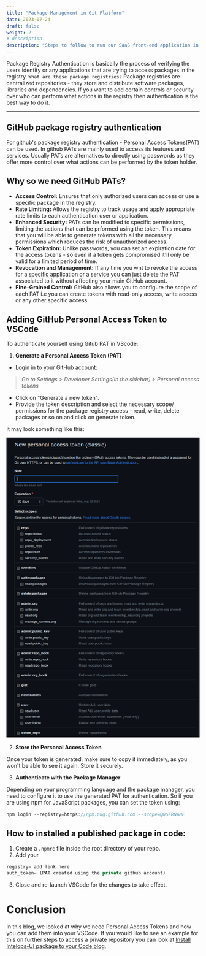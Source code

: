 ```yaml
---
title: "Package Management in Git Platform"
date: 2023-07-24
draft: false
weight: 2
# description
description: "Steps to follow to run our SaaS front-end application in your local to test."
---
```


Package Registry Authentication is basically the process of verifying the users identity or any applications that are trying to access packages in the registry. `What are these package registries?` Package registries are centralized repositories - they store and distribute software packages, libraries and dependencies. If you want to add certain controls or security over who can perform what actions in the registry then authentication is the best way to do it. 

_________

## GitHub package registry authentication

For github's package registry authentication - Personal Access Tokens(PAT) can be used. In github PATs are mainly used to access its features and services. Usually PATs are alternatives to directly using passwords as they offer more control over what actions can be performed by the token holder.

## Why so we need GitHub PATs?

- **Access Control:** Ensures that only authorized users can access or use a specific package in the registry.
- **Rate Limiting:** Allows the registry to track usage and apply appropriate rate limits to each authentication user or application.
- **Enhanced Security:** PATs can be modified to specific permissions, limiting the actions that can be prformed using the token. This means that you will be able to generate tokens with all the necessary permissions which reduces the risk of unauthorized access.
- **Token Expiration:** Unlike passwords, you can set an expiration date for the access tokens - so even if a token gets compromised it'll only be valid for a limited period of time.
- **Revocation and Management:** If any time you wnt to revoke the access for a specific application or a service you can just delete the PAT associated to it without affecting your main GitHub account.
- **Fine-Grained Control:** GitHub also allows you to configure the scope of each PAT i.e you can create tokens with read-only access, write access or any other specific access.

## Adding GitHub Personal Access Token to VSCode

To authenticate yourself using Gitub PAT in VScode:

1. **Generate a Personal Access Token (PAT)**
- Login in to your GitHub account:
 >   *Go to Settings > Developer Settings(in the sidebar) > Personal access tokens*
- Click on "Generate a new token".
- Provide the token description and select the necessary scope/ permissions for the package registry access - read, write, delete packages or so on and click on generate token.

It may look something like this:

![merger](PAT-generation.png)

2. **Store the Personal Access Token**

Once your token is generated, make sure to copy it immediately, as you won't be able to see it again. Store it securely.

3. **Authenticate with the Package Manager** 

Depending on your programming language and the package manager, you need to configure it to use the generated PAT for authentication. So if you are using npm for JavaScript packages, you can set the token using:

```js
npm login --registry=https://npm.pkg.github.com --scope=@USERNAME
```
## How to installed a published package in code:
1. Create a `.npmrc` file inside the root directory of your repo.
2. Add your 

```js
registry= add link here
auth_token= (PAT created using the private github account)
```
3. Close and re-launch VSCode for the changes to take effect.

# Conclusion
In this blog, we looked at why we need Personal Access Tokens and how you can add them into your VSCode. If you would like to see an example for this on further steps to access a private repository you can look at [Install Intelops-UI package to your Code blog](https://capten.ai/learning-center/8-internal-guidelines/intelops-frontend/getting-started/installation/).

